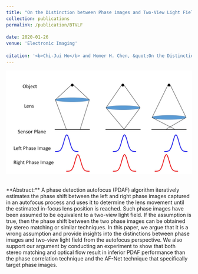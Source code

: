 ```yaml
---
title: "On the Distinction between Phase images and Two-View Light Field for PDAF of Mobile Imaging"
collection: publications
permalink: /publication/BTVLF

date: 2020-01-26
venue: 'Electronic Imaging'

citation: '<b>Chi-Jui Ho</b> and Homer H. Chen, &quot;On the Distinction between Phase images and Two-View LightField for PDAF of Mobile Imaging&quot; <i>Electronic Imaging 2020</i>.'
---
```

<img src='/images/phaseimage.jpg' width='600' ><br/>

<br/>
**Abstract:** A phase detection autofocus (PDAF) algorithm iteratively estimates the phase shift between the left and right phase images captured in an autofocus process and uses it to determine the lens movement until the estimated in-focus lens position is reached. Such phase images have been assumed to be equivalent to a two-view light field. If the assumption is true, then the phase shift between the two phase images can be obtained by stereo matching or similar techniques. In this paper, we argue that it is a wrong assumption and provide insights into the distinctions between phase images and two-view light field from the autofocus perspective. We also support our argument by conducting an experiment to show that both stereo matching and optical flow result in inferior PDAF performance than the phase correlation technique and the AF-Net technique that specifically target phase images.

<!-- [Download paper here](http://academicpages.github.io/files/paper1.pdf) -->

<!-- paperurl: 'http://academicpages.github.io/files/paper1.pdf' -->
<!-- Recommended citation: Your Name, You. (2010). "Paper Title Number 2." <i>Journal 1</i>. 1(2). -->
